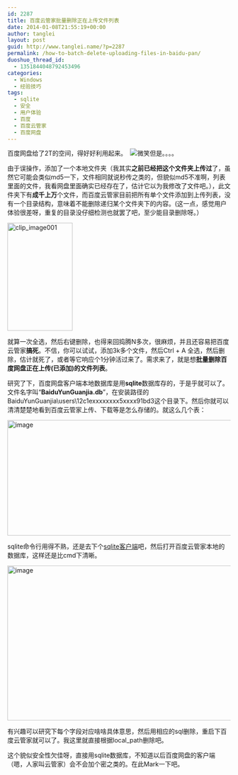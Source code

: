 ```yaml
---
id: 2287
title: 百度云管家批量删除正在上传文件列表
date: 2014-01-08T21:55:19+00:00
author: tanglei
layout: post
guid: http://www.tanglei.name/?p=2287
permalink: /how-to-batch-delete-uploading-files-in-baidu-pan/
duoshuo_thread_id:
  - 1351844048792453496
categories:
  - Windows
  - 经验技巧
tags:
  - sqlite
  - 安全
  - 用户体验
  - 百度
  - 百度云管家
  - 百度网盘
---
```

百度网盘给了2T的空间，得好好利用起来。   <img class="wlEmoticon wlEmoticon-smile" style="border-style: none;" src="http://www.tanglei.name/wp-content/uploads/2014/01/wlEmoticon-smile.png" alt="微笑" />但是。。。。

由于误操作，添加了一个本地文件夹（我其实**之前已经把这个文件夹上传过**了，虽然它可能会类似md5一下，文件相同就说秒传之类的，但貌似md5不准啊，列表里面的文件，我看网盘里面确实已经存在了，估计它以为我修改了文件吧。），此文件夹下有**成千上万**个文件，而百度云管家目前把所有单个文件添加到上传列表，没有一个目录结构，意味着不能删除递归某个文件夹下的内容。(这一点，感觉用户体验很差呀，重复的目录没仔细检测也就罢了吧，至少能目录删除呀。）

[<img style="background-image: none; padding-top: 0px; padding-left: 0px; display: inline; padding-right: 0px; border: 0px;" title="clip_image001" src="http://www.tanglei.name/wp-content/uploads/2014/01/clip_image001_thumb.png" alt="clip_image001" width="147" height="244" border="0" />](http://www.tanglei.name/wp-content/uploads/2014/01/clip_image001.png)

就算一次全选，然后右键删除，也得来回捣腾N多次，很麻烦，并且还容易把百度云管家**搞死**。不信，你可以试试，添加3k多个文件，然后Ctrl + A 全选，然后删除，估计就死了，或者等它响应个1分钟活过来了。需求来了，就是想**批量删除百度网盘正在上传(已添加)的文件列表**。

研究了下，百度网盘客户端本地数据库是用**sqlite**数据库存的，于是乎就可以了。文件名字叫“**BaiduYunGuanjia.db**”，在安装路径的BaiduYunGuanjia\users\12c1exxxxxxxx5xxxx91bd3这个目录下。然后你就可以清清楚楚地看到百度云管家上传、下载等是怎么存储的。就这么几个表：

[<img style="background-image: none; padding-top: 0px; padding-left: 0px; display: inline; padding-right: 0px; border: 0px;" title="image" src="http://www.tanglei.name/wp-content/uploads/2014/01/image_thumb.png" alt="image" width="648" height="261" border="0" />](http://www.tanglei.name/wp-content/uploads/2014/01/image.png)

sqlite命令行用得不熟，还是去下个[sqlite客户端](http://sourceforge.net/projects/sqliteman/files/latest/download)吧，然后打开百度云管家本地的数据库，这样还是比cmd下清晰。

[<img style="background-image: none; padding-top: 0px; padding-left: 0px; display: inline; padding-right: 0px; border: 0px;" title="image" src="http://www.tanglei.name/wp-content/uploads/2014/01/image_thumb1.png" alt="image" width="644" height="350" border="0" />](http://www.tanglei.name/wp-content/uploads/2014/01/image1.png)

有兴趣可以研究下每个字段对应啥啥具体意思，然后用相应的sql删除，重启下百度云管家就可以了。我这里就直接根据local_path删除吧。

这个貌似安全性欠佳呀，直接用sqlite数据库，不知道以后百度网盘的客户端（嗯，人家叫云管家）会不会加个密之类的。在此Mark一下吧。